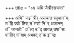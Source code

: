 +++
title = "०४ अभि जैत्रीरसचन्त"

+++
अभि᳓ जइ᳓त्रीर् असचन्त स्पृधान᳓म्  
म᳓हि ज्यो᳓तिस् त᳓मसो नि᳓र् अजानन्  
तं᳓ जानतीः᳓ प्र᳓त्य् उ᳓द् आयन्न् उषा᳓सः  
प᳓तिर् ग᳓वाम् अभवद् ए᳓क इ᳓न्द्रः